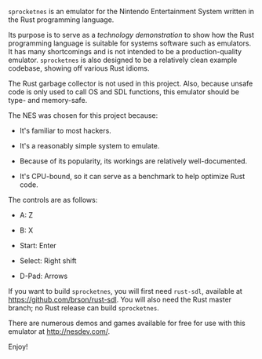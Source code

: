 `sprocketnes` is an emulator for the Nintendo Entertainment System written in
the Rust programming language.

Its purpose is to serve as a *technology demonstration* to show how the Rust
programming language is suitable for systems software such as emulators. It
has many shortcomings and is not intended to be a production-quality emulator.
`sprocketnes` is also designed to be a relatively clean example codebase,
showing off various Rust idioms.

The Rust garbage collector is not used in this project. Also, because unsafe
code is only used to call OS and SDL functions, this emulator should be type-
and memory-safe.

The NES was chosen for this project because:

* It's familiar to most hackers.

* It's a reasonably simple system to emulate.

* Because of its popularity, its workings are relatively well-documented.

* It's CPU-bound, so it can serve as a benchmark to help optimize Rust code.

The controls are as follows:

* A: Z

* B: X

* Start: Enter

* Select: Right shift

* D-Pad: Arrows

If you want to build `sprocketnes`, you will first need `rust-sdl`, available
at https://github.com/brson/rust-sdl. You will also need the Rust master
branch; no Rust release can build `sprocketnes`.

There are numerous demos and games available for free for use with this
emulator at http://nesdev.com/.

Enjoy!


